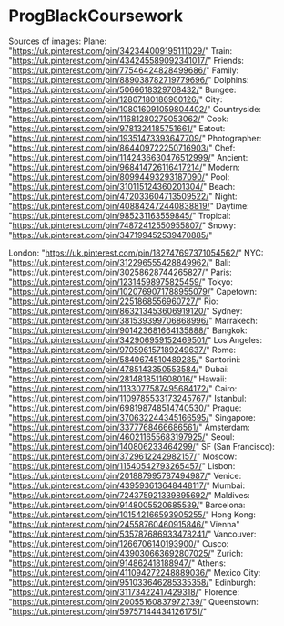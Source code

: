 # ProgBlackCoursework
Sources of images: 
Plane: "https://uk.pinterest.com/pin/342344009195111029/"
Train: "https://uk.pinterest.com/pin/434245589092341017/"
Friends: "https://uk.pinterest.com/pin/77546424828499686/"
Family: "https://uk.pinterest.com/pin/889038782719779696/"
Dolphins: "https://uk.pinterest.com/pin/5066618329708432/"
Bungee: "https://uk.pinterest.com/pin/12807180186960126/"
City: "https://uk.pinterest.com/pin/108016091059804402/"
Countryside: "https://uk.pinterest.com/pin/11681280279053062/"
Cook: "https://uk.pinterest.com/pin/9781324185751661/"
Eatout: "https://uk.pinterest.com/pin/19351473393647709/"
Photographer: "https://uk.pinterest.com/pin/864409722250716903/"
Chef: "https://uk.pinterest.com/pin/1142436630476512999/"
Ancient: "https://uk.pinterest.com/pin/968414726116417214/"
Modern: "https://uk.pinterest.com/pin/80994493293187090/"
Pool: "https://uk.pinterest.com/pin/310115124360201304/"
Beach: "https://uk.pinterest.com/pin/472033604713509522/"
Night: "https://uk.pinterest.com/pin/408842472440838819/"
Daytime: "https://uk.pinterest.com/pin/985231163559845/"
Tropical: "https://uk.pinterest.com/pin/74872412550955807/"
Snowy: "https://uk.pinterest.com/pin/347199452539470885/"


London: "https://uk.pinterest.com/pin/182747697371054562/"
NYC: "https://uk.pinterest.com/pin/312296555428849962/"
Bali: "https://uk.pinterest.com/pin/30258628744265827/"
Paris: "https://uk.pinterest.com/pin/12314598975825459/"
Tokyo: "https://uk.pinterest.com/pin/1020769071788955079/"
Capetown: "https://uk.pinterest.com/pin/2251868556960727/"
Rio: "https://uk.pinterest.com/pin/863213453606919120/"
Sydney: "https://uk.pinterest.com/pin/381539399706868996/"
Marrakech: "https://uk.pinterest.com/pin/901423681664135888/"
Bangkok: "https://uk.pinterest.com/pin/342906959152469501/"
Los Angeles: "https://uk.pinterest.com/pin/970596157189249637/"
Rome: "https://uk.pinterest.com/pin/5840674510489285/"
Santorini: "https://uk.pinterest.com/pin/4785143350553584/"
Dubai: "https://uk.pinterest.com/pin/2814818511608016/"
Hawaii: "https://uk.pinterest.com/pin/1133077587495684172/"
Cairo: "https://uk.pinterest.com/pin/1109785533173245767/"
Istanbul: "https://uk.pinterest.com/pin/698198748514740530/"
Prague: "https://uk.pinterest.com/pin/370632244345166595/"
Singapore: "https://uk.pinterest.com/pin/3377768466686561/"
Amsterdam: "https://uk.pinterest.com/pin/460211655683197925/"
Seoul: "https://uk.pinterest.com/pin/140806233464299/"
SF (San Francisco): "https://uk.pinterest.com/pin/3729612242982157/"
Moscow: "https://uk.pinterest.com/pin/11540542793265457/"
Lisbon: "https://uk.pinterest.com/pin/201887995787494987/"
Venice: "https://uk.pinterest.com/pin/439593613648448117/"
Mumbai: "https://uk.pinterest.com/pin/724375921339895692/"
Maldives: "https://uk.pinterest.com/pin/9148005520685539/"
Barcelona: "https://uk.pinterest.com/pin/101542166593905255/"
Hong Kong: "https://uk.pinterest.com/pin/24558760460915846/"
Vienna" "https://uk.pinterest.com/pin/535787686933478241/"
Vancouver: "https://uk.pinterest.com/pin/1266706140193900/"
Cusco: "https://uk.pinterest.com/pin/439030663692807025/"
Zurich: "https://uk.pinterest.com/pin/914862418188947/"
Athens: "https://uk.pinterest.com/pin/411094272248889036/"
Mexico City: "https://uk.pinterest.com/pin/951033646285335358/"
Edinburgh: "https://uk.pinterest.com/pin/31173422417429318/"
Florence: "https://uk.pinterest.com/pin/20055160837972739/"
Queenstown: "https://uk.pinterest.com/pin/597571444341261751/"